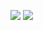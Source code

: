 <a href="Yunseong.me@gmail.com" target="_blank"><img src="https://img.shields.io/badge/Mail-EA4335?style=flat&logo=gmail&logoColor=white"/></a> 
<a href="https://www.instagram.com/itsyunsung" target="_blank"><img src="https://img.shields.io/badge/Instagram-E4405F?style=flat&logo=Instagram&logoColor=white"/></a> 
